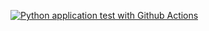[![Python application test with Github Actions](https://github.com/bunnyOO7/wikirepo/actions/workflows/devops.yml/badge.svg)](https://github.com/bunnyOO7/wikirepo/actions/workflows/devops.yml)
